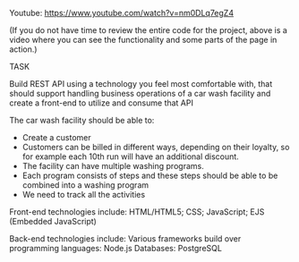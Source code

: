 Youtube: https://www.youtube.com/watch?v=nm0DLq7egZ4

(If you do not have time to review the entire code for the project,
above is a video where you can see the functionality and some parts of the page in action.)

TASK

Build REST API using a technology you feel most comfortable with, that should support 
handling business operations of a car wash facility and create a front-end to utilize and 
consume that API

The car wash facility should be able to:
- Create a customer
- Customers can be billed in different ways, depending on their loyalty, so for example 
each 10th run will have an additional discount.
- The facility can have multiple washing programs.
- Each program consists of steps and these steps should be able to be combined into a 
washing program
- We need to track all the activities

Front-end technologies include: HTML/HTML5; CSS; JavaScript; EJS (Embedded JavaScript)

Back-end technologies include: Various frameworks build over programming languages: Node.js
Databases: PostgreSQL 

